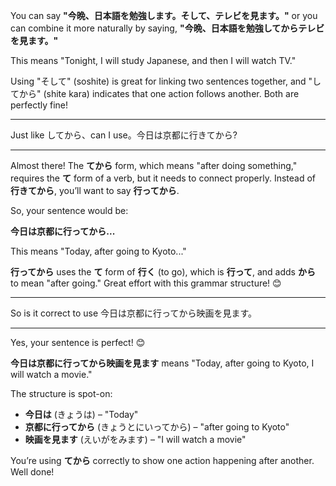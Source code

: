 You can say **"今晩、日本語を勉強します。そして、テレビを見ます。"** or you can combine it more naturally by saying, **"今晩、日本語を勉強してからテレビを見ます。"** 

This means "Tonight, I will study Japanese, and then I will watch TV." 

Using "そして" (soshite) is great for linking two sentences together, and "してから" (shite kara) indicates that one action follows another. Both are perfectly fine!

---

Just like してから、can I use。今日は京都に行きてから? 

---

Almost there! The **てから** form, which means "after doing something," requires the **て** form of a verb, but it needs to connect properly. Instead of **行きてから**, you’ll want to say **行ってから**.

So, your sentence would be:

**今日は京都に行ってから...**

This means "Today, after going to Kyoto..." 

**行ってから** uses the **て** form of **行く** (to go), which is **行って**, and adds **から** to mean "after going." Great effort with this grammar structure! 😊

---

So is it correct to use 今日は京都に行ってから映画を見ます。

---

Yes, your sentence is perfect! 😊 

**今日は京都に行ってから映画を見ます** means "Today, after going to Kyoto, I will watch a movie."

The structure is spot-on:
- **今日は** (きょうは) – "Today"
- **京都に行ってから** (きょうとにいってから) – "after going to Kyoto"
- **映画を見ます** (えいがをみます) – "I will watch a movie"

You’re using **てから** correctly to show one action happening after another. Well done!
